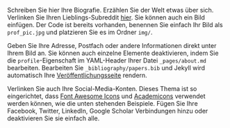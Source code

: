 Schreiben Sie hier Ihre Biografie. Erzählen Sie der Welt etwas über sich. Verlinken Sie Ihren Lieblings-Subreddit [hier](http://reddit.com). Sie können auch ein Bild einfügen. Der Code ist bereits vorhanden, benennen Sie einfach Ihr Bild als `prof_pic.jpg` und platzieren Sie es im Ordner `img/`.

Geben Sie Ihre Adresse, Postfach oder andere Informationen direkt unter Ihrem Bild an. Sie können auch einzelne Elemente deaktivieren, indem Sie die `profile`-Eigenschaft im YAML-Header Ihrer Datei `_pages/about.md` bearbeiten. Bearbeiten Sie `_bibliography/papers.bib` und Jekyll wird automatisch Ihre [Veröffentlichungsseite](/al-folio/publications/) rendern.

Verlinken Sie auch Ihre Social-Media-Konten. Dieses Thema ist so eingerichtet, dass [Font Awesome Icons](http://fortawesome.github.io/Font-Awesome/) und [Academicons](https://jpswalsh.github.io/academicons/) verwendet werden können, wie die unten stehenden Beispiele. Fügen Sie Ihre Facebook, Twitter, LinkedIn, Google Scholar Verbindungen hinzu oder deaktivieren Sie sie einfach alle.
